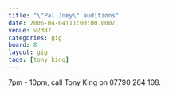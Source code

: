 ```yaml
---
title: "\"Pal Joey\" auditions"
date: 2006-04-04T11:00:00.000Z
venue: v2387
categories: gig
board: 8
layout: gig
tags: [tony king]
---
```

7pm - 10pm, call Tony King on 07790 264 108.